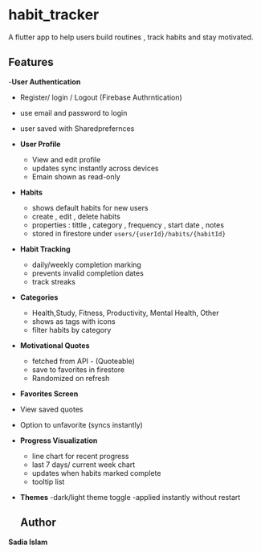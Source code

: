 # habit_tracker

 A flutter app to help users build routines , track habits and stay motivated.

## Features 

-**User Authentication**
  - Register/ login / Logout (Firebase Authrntication)
  - use email and password to login
  - user saved with Sharedprefernces
  
- **User Profile**
  - View and edit profile
  - updates sync instantly across devices
  - Emain shown as read-only

- **Habits**
  - shows default habits for new users
  - create , edit , delete habits
  - properties : tittle , category , frequency , start date , notes
  - stored in firestore under `users/{userId}/habits/{habitId}`

- **Habit Tracking**
  - daily/weekly completion marking
  - prevents invalid completion dates
  - track streaks

- **Categories**
  - Health,Study, Fitness, Productivity, Mental Health, Other
  - shows as tags with icons
  - filter habits by category

- **Motivational Quotes**
  - fetched from API - (Quoteable)
  - save to favorites in firestore
  - Randomized on refresh

-  **Favorites Screen**
  - View saved quotes
  - Option to unfavorite (syncs instantly)

- **Progress Visualization**
   - line chart for recent progress
   - last 7 days/ current week chart
   - updates when habits marked complete
   - tooltip list

- **Themes**
   -dark/light theme toggle
   -applied instantly without restart

  

  ## Author

**Sadia Islam**
   

